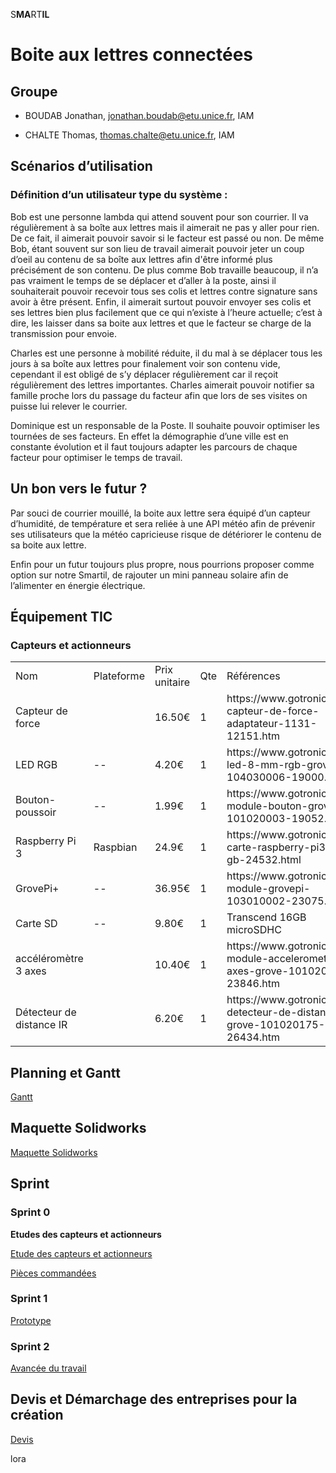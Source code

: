 S**MA**RT**IL**

# Boite aux lettres connectées

## **Groupe**

* BOUDAB Jonathan, [jonathan.boudab@etu.unice.fr](mailto:jonathan.boudab@etu.unice.fr), IAM

* CHALTE Thomas,  [thomas.chalte@etu.unice.fr](mailto:thomas.chalte@etu.unice.fr), IAM

## **Scénarios d’utilisation**

### Définition d’un utilisateur type du système : 

Bob est une personne lambda qui attend souvent pour son courrier. Il va régulièrement à sa boîte aux lettres mais il aimerait ne pas y aller pour rien. De ce fait, il aimerait pouvoir savoir si le facteur est passé ou non. De même Bob, étant souvent sur son lieu de travail aimerait pouvoir jeter un coup d’oeil au contenu de sa boîte aux lettres afin d'être informé plus précisément de son contenu. De plus comme Bob travaille beaucoup, il n’a pas vraiment le temps de se déplacer et d’aller à la poste, ainsi il souhaiterait pouvoir recevoir tous ses colis et lettres contre signature sans avoir à être présent. Enfin, il aimerait surtout pouvoir envoyer ses colis et ses lettres bien plus facilement que ce qui n’existe à l’heure actuelle; c’est à dire, les laisser dans sa boite aux lettres et que le facteur se charge de la transmission pour envoie.

Charles est une personne à mobilité réduite, il  du mal à se déplacer tous les jours à sa boîte aux lettres pour finalement voir son contenu vide, cependant il est obligé de s’y déplacer régulièrement car il reçoit régulièrement des lettres importantes. Charles aimerait pouvoir notifier sa famille proche lors du passage du facteur afin que lors de ses visites on puisse lui relever le courrier.

Dominique est un responsable de la Poste. Il souhaite pouvoir optimiser les tournées de ses facteurs. En effet la démographie d’une ville est en constante évolution et il faut toujours adapter les parcours de chaque facteur pour optimiser le temps de travail.

## Un bon vers le futur ?

Par souci de courrier mouillé, la boite aux lettre sera équipé d’un capteur d’humidité, de température et sera reliée à une API météo afin de prévenir ses utilisateurs que la météo capricieuse risque de détériorer le contenu de sa boite aux lettre.

Enfin pour un futur toujours plus propre, nous pourrions proposer comme option sur notre Smartil, de rajouter un mini panneau solaire afin de l’alimenter en énergie électrique.

## **Équipement TIC**

### Capteurs et actionneurs

<table>
  <tr>
    <td>Nom</td>
    <td>Plateforme</td>
    <td>Prix unitaire</td>
    <td>Qte</td>
    <td>Références</td>
  </tr>
  <tr>
    <td>Capteur de force</td>
    <td></td>
    <td>16.50€</td>
    <td>1</td>
    <td>https://www.gotronic.fr/art-capteur-de-force-adaptateur-1131-12151.htm</td>
  </tr>
  <tr>
    <td>LED RGB</td>
    <td>--</td>
    <td>4.20€</td>
    <td>1</td>
    <td>https://www.gotronic.fr/art-led-8-mm-rgb-grove-104030006-19000.htm</td>
  </tr>
  <tr>
    <td>Bouton-poussoir</td>
    <td>--</td>
    <td>1.99€</td>
    <td>1</td>
    <td>https://www.gotronic.fr/art-module-bouton-grove-101020003-19052.htm</td>
  </tr>
  <tr>
    <td>Raspberry Pi 3</td>
    <td>Raspbian</td>
    <td>24.9€</td>
    <td>1</td>
    <td>https://www.gotronic.fr/art-carte-raspberry-pi3-b-1-gb-24532.html</td>
  </tr>
  <tr>
    <td>GrovePi+</td>
    <td>--</td>
    <td>36.95€</td>
    <td>1</td>
    <td>https://www.gotronic.fr/art-module-grovepi-103010002-23075.htm</td>
  </tr>
  <tr>
    <td>Carte SD </td>
    <td>--</td>
    <td>9.80€</td>
    <td>1</td>
    <td>Transcend 16GB microSDHC</td>
  </tr>
  <tr>
    <td>accéléromètre 3 axes</td>
    <td></td>
    <td>10.40€</td>
    <td>1</td>
    <td>https://www.gotronic.fr/art-module-accelerometre-3-axes-grove-101020039-23846.htm</td>
  </tr>
  <tr>
    <td>Détecteur de distance IR</td>
    <td></td>
    <td>6.20€</td>
    <td>1</td>
    <td>https://www.gotronic.fr/art-detecteur-de-distance-ir-grove-101020175-26434.htm</td>
  </tr>
</table>

## **Planning et Gantt**

[Gantt](/Gantt.xlsx)

## **Maquette Solidworks**

[Maquette Solidworks](/Solidworks/README.md)

## **Sprint**

### **Sprint 0**

**Etudes des capteurs et actionneurs**

[Etude des capteurs et actionneurs](/EtudesCapteurs/etudes.md)

[Pièces commandées](/Pieces_commandees.xlsx)

### **Sprint 1**

[Prototype](/Sprint1_mqtt/readme.md)

### **Sprint 2**

[Avancée du travail](/Sprint2/readme.md)

## **Devis et Démarchage des entreprises pour la création**

[Devis](/Devis_projet/readme.md)

lora

